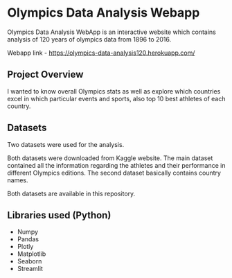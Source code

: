 # Olympics Data Analysis Webapp
Olympics Data Analysis WebApp is an interactive website which contains analysis of 120 years of olympics data from 1896 to 2016.

Webapp link -  https://olympics-data-analysis120.herokuapp.com/

## Project Overview
I wanted to know overall Olympics stats as well as explore which countries excel in which particular events and sports, also top 10 best athletes of each country.

## Datasets
Two datasets were used for the analysis.

Both datasets were downloaded from Kaggle website.
The main dataset contained all the information regarding the athletes and their performance in different Olympics editions. The second dataset basically contains country names.

Both datasets are available in this repository.

## Libraries used (Python)
- Numpy
- Pandas
- Plotly
- Matplotlib
- Seaborn
- Streamlit
